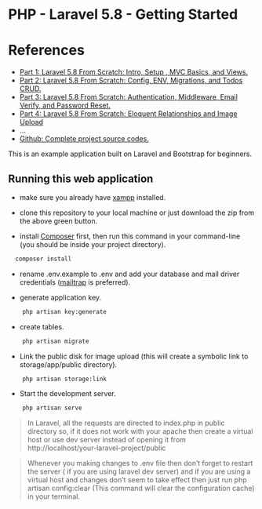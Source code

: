 # PHP - Laravel 5.8 - Getting Started

# References
- [Part 1: Laravel 5.8 From Scratch: Intro, Setup , MVC Basics, and Views.](https://medium.com/@sagarmaheshwary31/laravel-5-8-from-scratch-intro-setup-mvc-basics-and-views-74d46f93fe0c)
- [Part 2: Laravel 5.8 From Scratch: Config, ENV, Migrations, and Todos CRUD.](https://medium.com/@sagarmaheshwary31/laravel-5-8-from-scratch-config-env-migrations-and-todos-crud-7c771bcac802)
- [Part 3: Laravel 5.8 From Scratch: Authentication, Middleware, Email Verify, and Password Reset.](https://medium.com/@sagarmaheshwary31/laravel-5-8-from-scratch-authentication-middleware-email-verify-and-password-reset-93a4b2103794)
- [Part 4: Laravel 5.8 From Scratch: Eloquent Relationships and Image Upload](https://medium.com/@sagarmaheshwary31/laravel-5-8-from-scratch-eloquent-relationships-and-image-upload-49daece52a24)
- ...
- [Github: Complete project source codes.](https://github.com/SagarMaheshwary/laravel-basics)

This is an example application built on Laravel and Bootstrap for beginners.

## Running this web application

- make sure you already have [xampp](https://www.apachefriends.org/index.html) installed.

- clone this repository to your local machine or just download the zip from the above green button.

- install [Composer](https://getcomposer.org/download) first, then run this command in your command-line (you should be inside your project directory). 
```bash
  composer install
```

- rename .env.example to .env and add your database and mail driver credentials ([mailtrap](https://mailtrap.io) is preferred).

- generate application key.

```bash
    php artisan key:generate
```

- create tables.

```bash
    php artisan migrate
```

- Link the public disk for image upload (this will create a symbolic link to storage/app/public directory).
```bash
    php artisan storage:link
```

- Start the development server.

```bash
    php artisan serve
```

> In Laravel, all the requests are directed to index.php in public directory so, if it does not work with your apache then create a virtual host or use dev server instead of opening it from http://localhost/your-laravel-project/public

> Whenever you making changes to .env file then don’t forget to restart the server ( if you are using laravel dev server) and if you are using a virtual host and changes don’t seem to take effect then just run php artisan config:clear (This command will clear the configuration cache) in your terminal.
